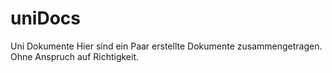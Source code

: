 # uniDocs
Uni Dokumente
Hier sind ein Paar erstellte Dokumente zusammengetragen. Ohne Anspruch auf Richtigkeit.
